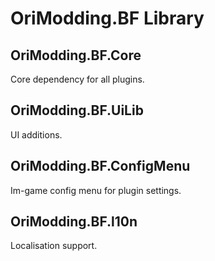 # OriModding.BF Library

## OriModding.BF.Core

Core dependency for all plugins.

## OriModding.BF.UiLib

UI additions.

## OriModding.BF.ConfigMenu

Im-game config menu for plugin settings.

## OriModding.BF.l10n

Localisation support.
